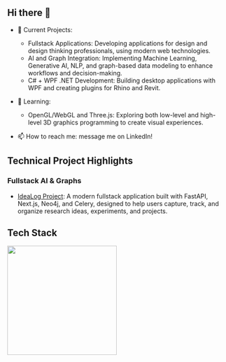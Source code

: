 ## Hi there 👋

- 🔭 Current Projects:
  - Fullstack Applications: Developing applications for design and design thinking professionals, using modern web technologies. 
  - AI and Graph Integration: Implementing Machine Learning, Generative AI, NLP, and graph-based data modeling to enhance workflows and decision-making.
  - C# + WPF .NET Development: Building desktop applications with WPF and creating plugins for Rhino and Revit.

- 🌱 Learning:
  - OpenGL/WebGL and Three.js: Exploring both low-level and high-level 3D graphics programming to create visual experiences.

- 📫 How to reach me: message me on LinkedIn!

## Technical Project Highlights
### Fullstack AI & Graphs
  - [IdeaLog Project](https://github.com/patrykwoz/idealog-fullstack): A modern fullstack application built with FastAPI, Next.js, Neo4j, and Celery, designed to help users capture, track, and organize research ideas, experiments, and projects.

## Tech Stack

<p align="left">
  <a href="https://skillicons.dev">
    <img src="https://skillicons.dev/icons?i=js,react,nextjs,html,css,py,cs,docker,vscode,git" width="250" />
  </a>
</p>

<!--
**patrykwoz/patrykwoz** is a ✨ _special_ ✨ repository because its `README.md` (this file) appears on your GitHub profile.

Here are some ideas to get you started:

- 🔭 I’m currently working on ...
- 🌱 I’m currently learning ...
- 👯 I’m looking to collaborate on ...
- 🤔 I’m looking for help with ...
- 💬 Ask me about ...
- 📫 How to reach me: ...
- 😄 Pronouns: ...
- ⚡ Fun fact: ...
-->
